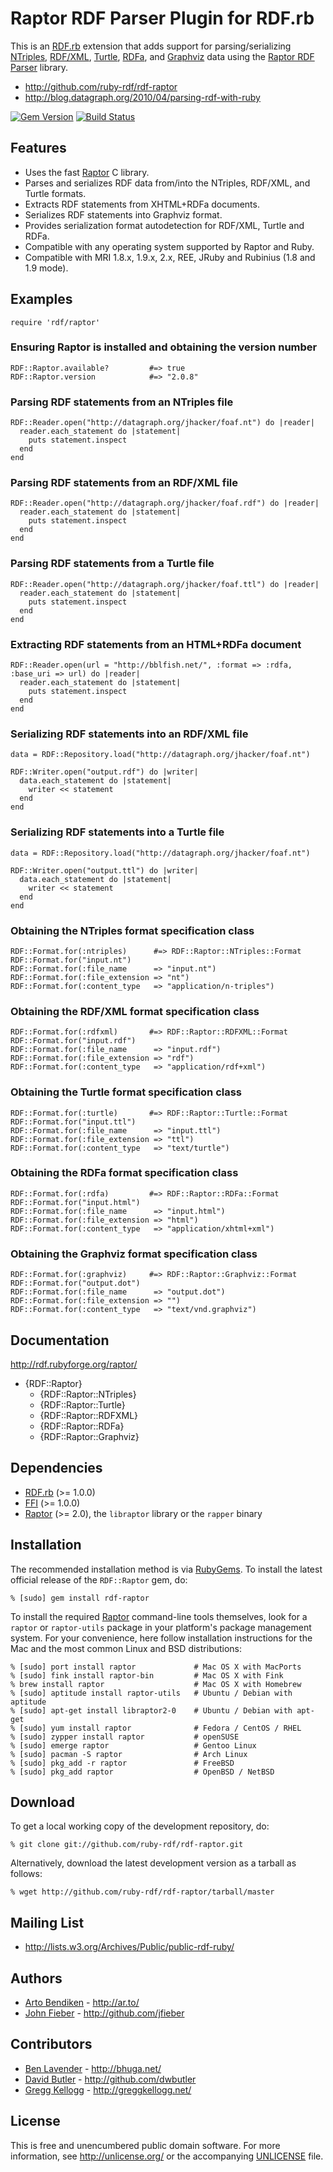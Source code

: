 Raptor RDF Parser Plugin for RDF.rb
===================================

This is an [RDF.rb][] extension that adds support for parsing/serializing [NTriples][],
[RDF/XML][], [Turtle][], [RDFa][], and [Graphviz][] data using the [Raptor RDF Parser][Raptor]
library.

* <http://github.com/ruby-rdf/rdf-raptor>
* <http://blog.datagraph.org/2010/04/parsing-rdf-with-ruby>

[![Gem Version](https://badge.fury.io/rb/rdf-raptor.png)](http://badge.fury.io/rb/rdf-raptor)
[![Build Status](https://travis-ci.org/ruby-rdf/rdf-raptor.png?branch=master)](http://travis-ci.org/ruby-rdf/rdf-raptor)

Features
--------

* Uses the fast [Raptor][] C library.
* Parses and serializes RDF data from/into the NTriples, RDF/XML, and Turtle formats.
* Extracts RDF statements from XHTML+RDFa documents.
* Serializes RDF statements into Graphviz format.
* Provides serialization format autodetection for RDF/XML, Turtle and RDFa.
* Compatible with any operating system supported by Raptor and Ruby.
* Compatible with MRI 1.8.x, 1.9.x, 2.x, REE, JRuby and Rubinius (1.8 and 1.9 mode).

Examples
--------

    require 'rdf/raptor'

### Ensuring Raptor is installed and obtaining the version number

    RDF::Raptor.available?         #=> true
    RDF::Raptor.version            #=> "2.0.8"

### Parsing RDF statements from an NTriples file

    RDF::Reader.open("http://datagraph.org/jhacker/foaf.nt") do |reader|
      reader.each_statement do |statement|
        puts statement.inspect
      end
    end

### Parsing RDF statements from an RDF/XML file

    RDF::Reader.open("http://datagraph.org/jhacker/foaf.rdf") do |reader|
      reader.each_statement do |statement|
        puts statement.inspect
      end
    end

### Parsing RDF statements from a Turtle file

    RDF::Reader.open("http://datagraph.org/jhacker/foaf.ttl") do |reader|
      reader.each_statement do |statement|
        puts statement.inspect
      end
    end

### Extracting RDF statements from an HTML+RDFa document

    RDF::Reader.open(url = "http://bblfish.net/", :format => :rdfa, :base_uri => url) do |reader|
      reader.each_statement do |statement|
        puts statement.inspect
      end
    end

### Serializing RDF statements into an RDF/XML file

    data = RDF::Repository.load("http://datagraph.org/jhacker/foaf.nt")
    
    RDF::Writer.open("output.rdf") do |writer|
      data.each_statement do |statement|
        writer << statement
      end
    end

### Serializing RDF statements into a Turtle file

    data = RDF::Repository.load("http://datagraph.org/jhacker/foaf.nt")
    
    RDF::Writer.open("output.ttl") do |writer|
      data.each_statement do |statement|
        writer << statement
      end
    end

### Obtaining the NTriples format specification class

    RDF::Format.for(:ntriples)      #=> RDF::Raptor::NTriples::Format
    RDF::Format.for("input.nt")
    RDF::Format.for(:file_name      => "input.nt")
    RDF::Format.for(:file_extension => "nt")
    RDF::Format.for(:content_type   => "application/n-triples")

### Obtaining the RDF/XML format specification class

    RDF::Format.for(:rdfxml)       #=> RDF::Raptor::RDFXML::Format
    RDF::Format.for("input.rdf")
    RDF::Format.for(:file_name      => "input.rdf")
    RDF::Format.for(:file_extension => "rdf")
    RDF::Format.for(:content_type   => "application/rdf+xml")

### Obtaining the Turtle format specification class

    RDF::Format.for(:turtle)       #=> RDF::Raptor::Turtle::Format
    RDF::Format.for("input.ttl")
    RDF::Format.for(:file_name      => "input.ttl")
    RDF::Format.for(:file_extension => "ttl")
    RDF::Format.for(:content_type   => "text/turtle")

### Obtaining the RDFa format specification class

    RDF::Format.for(:rdfa)         #=> RDF::Raptor::RDFa::Format
    RDF::Format.for("input.html")
    RDF::Format.for(:file_name      => "input.html")
    RDF::Format.for(:file_extension => "html")
    RDF::Format.for(:content_type   => "application/xhtml+xml")

### Obtaining the Graphviz format specification class

    RDF::Format.for(:graphviz)     #=> RDF::Raptor::Graphviz::Format
    RDF::Format.for("output.dot")
    RDF::Format.for(:file_name      => "output.dot")
    RDF::Format.for(:file_extension => "")
    RDF::Format.for(:content_type   => "text/vnd.graphviz")

Documentation
-------------

<http://rdf.rubyforge.org/raptor/>

* {RDF::Raptor}
  * {RDF::Raptor::NTriples}
  * {RDF::Raptor::Turtle}
  * {RDF::Raptor::RDFXML}
  * {RDF::Raptor::RDFa}
  * {RDF::Raptor::Graphviz}

Dependencies
------------

* [RDF.rb](http://rubygems.org/gems/rdf) (>= 1.0.0)
* [FFI](http://rubygems.org/gems/ffi) (>= 1.0.0)
* [Raptor][] (>= 2.0), the `libraptor` library or the `rapper` binary

Installation
------------

The recommended installation method is via [RubyGems](http://rubygems.org/).
To install the latest official release of the `RDF::Raptor` gem, do:

    % [sudo] gem install rdf-raptor

To install the required [Raptor][] command-line tools themselves, look for a
`raptor` or `raptor-utils` package in your platform's package management
system. For your convenience, here follow installation instructions for the
Mac and the most common Linux and BSD distributions:

    % [sudo] port install raptor             # Mac OS X with MacPorts
    % [sudo] fink install raptor-bin         # Mac OS X with Fink
    % brew install raptor                    # Mac OS X with Homebrew
    % [sudo] aptitude install raptor-utils   # Ubuntu / Debian with aptitude
    % [sudo] apt-get install libraptor2-0    # Ubuntu / Debian with apt-get
    % [sudo] yum install raptor              # Fedora / CentOS / RHEL
    % [sudo] zypper install raptor           # openSUSE
    % [sudo] emerge raptor                   # Gentoo Linux
    % [sudo] pacman -S raptor                # Arch Linux
    % [sudo] pkg_add -r raptor               # FreeBSD
    % [sudo] pkg_add raptor                  # OpenBSD / NetBSD

Download
--------

To get a local working copy of the development repository, do:

    % git clone git://github.com/ruby-rdf/rdf-raptor.git

Alternatively, download the latest development version as a tarball as
follows:

    % wget http://github.com/ruby-rdf/rdf-raptor/tarball/master

Mailing List
------------

* <http://lists.w3.org/Archives/Public/public-rdf-ruby/>

Authors
-------

* [Arto Bendiken](http://github.com/bendiken) - <http://ar.to/>
* [John Fieber](http://github.com/jfieber) - <http://github.com/jfieber>

Contributors
------------

* [Ben Lavender](http://github.com/bhuga) - <http://bhuga.net/>
* [David Butler](http://github.com/dwbutler) - <http://github.com/dwbutler>
* [Gregg Kellogg](http://github.com/gkellogg) - <http://greggkellogg.net/>

License
-------

This is free and unencumbered public domain software. For more information,
see <http://unlicense.org/> or the accompanying [UNLICENSE][] file.

[RDF.rb]:   http://ruby-rdf.github.com/rdf
[NTriples]: http://en.wikipedia.org/wiki/N-Triples
[RDF/XML]:  http://www.w3.org/TR/REC-rdf-syntax/
[Turtle]:   http://en.wikipedia.org/wiki/Turtle_(syntax)
[RDFa]:     http://rdfa.info/
[Graphviz]: http://www.graphviz.org/
[Raptor]:   http://librdf.org/raptor/
[rapper]:   http://librdf.org/raptor/rapper.html
[UNLICENSE]:https://github.com/ruby-rdf/rdf-raptor/blob/master/UNLICENSE
